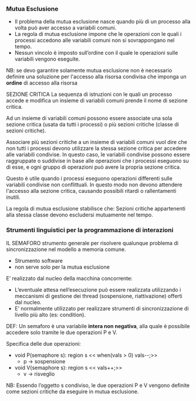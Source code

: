 ### Mutua Esclusione
- Il problema della mutua esclusione nasce quando più di un processo alla volta può aver accesso a variabili comuni.
- La regola di mutua esclusione impone che le operazioni con le quali i processi accedono alle variabili comuni non si sovrappongano nel tempo.
- Nessun vincolo è imposto sull’ordine con il quale le operazioni sulle variabili vengono eseguite.

NB: se devo garantire solamente mutua esclusione non è necessario definire una soluzione per l'accesso alla risorsa condivisa che imponga un __ordine__ di accesso alla risorsa

SEZIONE CRITICA
La sequenza di istruzioni con le quali un processo accede e modifica un insieme di variabili comuni prende il nome di sezione critica.

Ad un insieme di variabili comuni possono essere associate una sola sezione critica (usata da tutti i processi) o più sezioni critiche (classe di sezioni critiche). 

Associare più sezioni critiche a un insieme di variabili comuni vuol dire che non tutti i processi devono utilizzare la stessa sezione critica per accedere alle variabili condivise. In questo caso, le variabili condivise possono essere raggruppate o suddivise in base alle operazioni che i processi eseguono su di esse, e ogni gruppo di operazioni può avere la propria sezione critica.

Questo è utile quando i processi eseguono operazioni differenti sulle variabili condivise non conflittuali. In questo modo non devono  attendere l'accesso alla sezione critica, causando possibili ritardi o rallentamenti inutili.

La regola di mutua esclusione stabilisce che: Sezioni critiche appartenenti alla stessa classe devono escludersi mutuamente nel tempo.




### Strumenti linguistici per la programmazione di interazioni

IL SEMAFORO
strumento generale per risolvere qualunque problema di sincronizzazione nel modello a memoria comune.
- Strumento software
- non serve solo per la mutua esclusione

E’ realizzato dal nucleo della macchina concorrente:
- L’eventuale attesa nell’esecuzione può essere realizzata utilizzando i meccanismi di gestione dei thread (sospensione, riattivazione) offerti dal nucleo.
- E’ normalmente utilizzato per realizzare strumenti di sincronizzazione di livello più alto (es: condition).

DEF: Un semaforo è una variabile __intera non negativa__, alla quale è possibile accedere solo tramite le due operazioni P e V.

Specifica delle due operazioni:
- void P(semaphore s): region s << when(vals > 0) vals--;>>
    - p -> sospensione
- void V(semaphore s): region s << vals++;>>
    - v -> risveglio

NB: Essendo l’oggetto s condiviso, le due operazioni P e V vengono definite come sezioni critiche da eseguire in mutua esclusione.